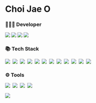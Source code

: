 # Choi Jae O

<h3>🧑🏻‍💻 Developer</h3>
<p>
  <a href="https://jaeochoii.github.io/" target="_blank"><img src="https://img.shields.io/badge/Tech_Blog-DD0B78?style=for-the-badge&logo=GitHub%20Sponsors&logoColor=white"/></a>
  <a href="https://velog.io/@jaeochoiii/posts" target="_blank"><img src="https://img.shields.io/badge/Velog-20C997?style=for-the-badge&logo=Velog&logoColor=white"/></a>
  <a href="https://980716.notion.site/4140b583926b4dc1a65066aba2d4ae1f" target="_blank"><img src="https://img.shields.io/badge/Portfolio-333333?style=for-the-badge&logo=About.me&logoColor=white"/></a>
  <a href="https://www.linkedin.com/in/%EC%9E%AC%EC%98%A4-%EC%B5%9C-187625299/" target="_blank"><img src="https://img.shields.io/badge/LinkedIn-0A66C2?style=for-the-badge&logo=Linkedin&logoColor=white"/></a>
</p>
<h3>📚 Tech Stack </h3>
<p>
  <img src="https://img.shields.io/badge/HTML5-E34F26?style=for-the-badge&logo=html5&logoColor=white"/></a>&nbsp
  <img src="https://img.shields.io/badge/CSS3-1572B6?style=for-the-badge&logo=css3&logoColor=white"/></a>&nbsp
  <img src="https://img.shields.io/badge/JavaScript-F7DF1E?style=for-the-badge&logo=javascript&logoColor=black"/></a>&nbsp
  <img src="https://img.shields.io/badge/Node.js-339933?style=for-the-badge&logo=node.js&logoColor=white"/></a>&nbsp
  <img src="https://img.shields.io/badge/TypeScript-3178C6?style=for-the-badge&logo=typescript&logoColor=white"/></a>&nbsp
  <img src="https://img.shields.io/badge/React.js-61DAFB?style=for-the-badge&logo=react&logoColor=black"/></a>&nbsp
  <img src="https://img.shields.io/badge/Swiper-6332F6?style=for-the-badge&logo=Swiper&logoColor=white"/></a>&nbsp
  <img src="https://img.shields.io/badge/Next.js-000000?style=for-the-badge&logo=Next.js&logoColor=white"/></a>&nbsp
  <img src="https://img.shields.io/badge/ESLint-4B32C3?style=for-the-badge&logo=ESLint&logoColor=white"/></a>&nbsp
  <img src="https://img.shields.io/badge/Styled_components-DB7093?style=for-the-badge&logo=styled-components&logoColor=white"/></a>&nbsp
  <img src="https://img.shields.io/badge/Tailwind-06B6D4?style=for-the-badge&logo=tailwindcss&logoColor=white"/></a>&nbsp
  <img src="https://img.shields.io/badge/Vercel-000000?style=for-the-badge&logo=vercel&logoColor=white"/></a>&nbsp
</p>
<h3>⚙️ Tools</h3> 
<p>
  <img src="https://img.shields.io/badge/VisualStudioCode-007ACC?style=for-the-badge&logo=visualstudiocode&logoColor=white"/></a>&nbsp
  <a href="https://980716.notion.site/87ebd2fc161b46d795560cec9a732629?pvs=4" target="_blank"><img src="https://img.shields.io/badge/Notion-000000?style=for-the-badge&logo=notion&logoColor=white"/></a>&nbsp
  <img src="https://img.shields.io/badge/Figma-F24E1E?style=for-the-badge&logo=figma&logoColor=white"/></a>&nbsp
  <img src="https://img.shields.io/badge/Github-181717?style=for-the-badge&logo=github&logoColor=white"/></a>&nbsp
</p>
  <img src="http://mazassumnida.wtf/api/v2/generate_badge?boj=jaeochoiii0716"/>


